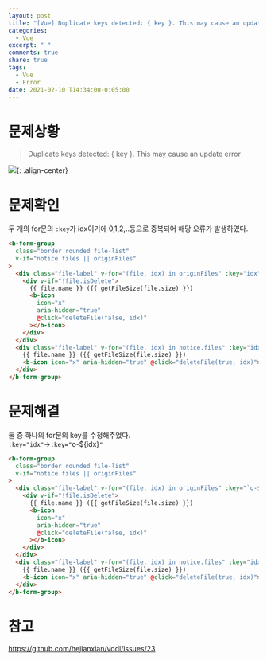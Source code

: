 ```yaml
---
layout: post
title: "[Vue] Duplicate keys detected: { key }. This may cause an update error"
categories:
  - Vue
excerpt: " "
comments: true
share: true
tags:
  - Vue
  - Error
date: 2021-02-10 T14:34:00-0:05:00
---
```


# 문제상황

> Duplicate keys detected: { key }. This may cause an update error

![](https://kimmy100b.github.io/assets/images/error/vue/20210210-1-1.png){: .align-center}

# 문제확인

두 개의 for문의 `:key`가 idx이기에 0,1,2,..등으로 중복되어 해당 오류가 발생하였다.

```html
<b-form-group
  class="border rounded file-list"
  v-if="notice.files || originFiles"
>
  <div class="file-label" v-for="(file, idx) in originFiles" :key="idx">
    <div v-if="!file.isDelete">
      {{ file.name }} ({{ getFileSize(file.size) }})
      <b-icon
        icon="x"
        aria-hidden="true"
        @click="deleteFile(false, idx)"
      ></b-icon>
    </div>
  </div>
  <div class="file-label" v-for="(file, idx) in notice.files" :key="idx">
    {{ file.name }} ({{ getFileSize(file.size) }})
    <b-icon icon="x" aria-hidden="true" @click="deleteFile(true, idx)"></b-icon>
  </div>
</b-form-group>
```

# 문제해결

둘 중 하나의 for문의 key를 수정해주었다.<br>
`:key="idx"`->`:key="`o-\${idx}`"`

```html
<b-form-group
  class="border rounded file-list"
  v-if="notice.files || originFiles"
>
  <div class="file-label" v-for="(file, idx) in originFiles" :key="`o-${idx}`">
    <div v-if="!file.isDelete">
      {{ file.name }} ({{ getFileSize(file.size) }})
      <b-icon
        icon="x"
        aria-hidden="true"
        @click="deleteFile(false, idx)"
      ></b-icon>
    </div>
  </div>
  <div class="file-label" v-for="(file, idx) in notice.files" :key="idx">
    {{ file.name }} ({{ getFileSize(file.size) }})
    <b-icon icon="x" aria-hidden="true" @click="deleteFile(true, idx)"></b-icon>
  </div>
</b-form-group>
```

# 참고

<https://github.com/hejianxian/vddl/issues/23>
